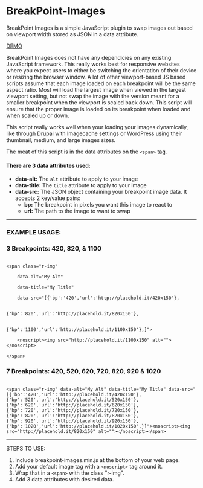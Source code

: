 BreakPoint-Images
=================

BreakPoint Images is a simple JavaScript plugin to swap images out based on viewport width stored as JSON in a data attribute.

<a href="http://codepen.io/tpitre/pen/uAFao">DEMO</a>

BreakPoint Images does not have any dependicies on any existing JavaScript framework. This really works best for responsive websites where you expect users to either be switching the orientation of their device or resizing the browser window. A lot of other viewport-based JS based scripts assume that each image loaded on each breakpoint will be the same aspect ratio. Most will load the largest image when viewed in the largest viewport setting, but not swap the image with the version meant for a smaller breakpoint when the viewport is scaled back down. This script will ensure that the proper image is loaded on its breakpoint when loaded and when scaled up or down.

This script really works well when your loading your images dynamically, like through Drupal with Imagecache settings or WordPress using their thumbnail, medium, and large images sizes.

The meat of this script is in the data attributes on the <code>&lt;span&gt;</code> tag.

<h4>There are 3 data attributes used:</h4>
<ul>
	<li><strong>data-alt:</strong> The <code>alt</code> attribute to apply to your image</li>
	<li><strong>data-title:</strong> The <code>title</code> attribute to apply to your image</li>
	<li><strong>data-src:</strong> The JSON object containing your breakpoint image data. It accepts 2 key/value pairs:
		<ul>
			<li><strong>bp:</strong> The breakpoint in pixels you want this image to react to</li>
			<li><strong>url:</strong> The path to the image to want to swap</li>
		</ul>
	</li>
</ul>

<hr>

<h3>EXAMPLE USAGE:</h3>

<h3>3 Breakpoints: 420, 820, &amp; 1100</h3>
<code>
&lt;span class="r-img"<br>
	data-alt="My Alt"<br>
	data-title="My Title"<br>
	data-src="[{'bp':'420','url':'http://placehold.it/420x150'},<br>
						 {'bp':'820','url':'http://placehold.it/820x150'},<br>
						 {'bp':'1100','url':'http://placehold.it/1100x150'},]"&gt;<br>
	&lt;noscript&gt;&lt;img src="http://placehold.it/1100x150" alt=""&gt;&lt;/noscript><br>
&lt;/span&gt;
</code>

<h3>7 Breakpoints: 420, 520, 620, 720, 820, 920 &amp; 1020</h3>
<code>
&lt;span class="r-img" data-alt="My Alt" data-title="My Title" data-src="[{'bp':'420','url':'http://placehold.it/420x150'},{'bp':'520','url':'http://placehold.it/520x150'},{'bp':'620','url':'http://placehold.it/620x150'},{'bp':'720','url':'http://placehold.it/720x150'},{'bp':'820','url':'http://placehold.it/820x150'},{'bp':'920','url':'http://placehold.it/920x150'},{'bp':'1020','url':'http://placehold.it/1020x150',}]"&gt;&lt;noscript&gt;&lt;img src="http://placehold.it/820x150" alt=""&gt;&lt;/noscript&gt;&lt;/span&gt;
</code>

<hr>

<h32>STEPS TO USE:</h3>
<ol>
	<li>Include breakpoint-images.min.js at the bottom of your web page.</li>
	<li>Add your default image tag with a <code>&lt;noscript></code> tag around it.</li>
	<li>Wrap that in a <code>&lt;span&gt;</code> with the class "r-img".</li>
	<li>Add 3 data attributes with desired data.</li>
</ol>